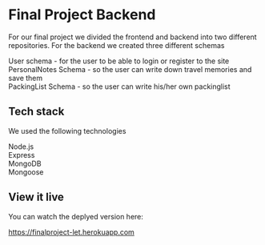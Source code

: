 # Final Project Backend
For our final project we divided the frontend and backend into two different repositories. 
For the backend we created three different schemas
 
   User schema - for the user to be able to login or register to the site\
   PersonalNotes Schema - so the user can write down travel memories and save them\
   PackingList Schema - so the user can write his/her own packinglist


## Tech stack
We used the following technologies

  Node.js\
  Express\
  MongoDB\
  Mongoose

## View it live
You can watch the deplyed version here: 

https://finalproject-let.herokuapp.com
